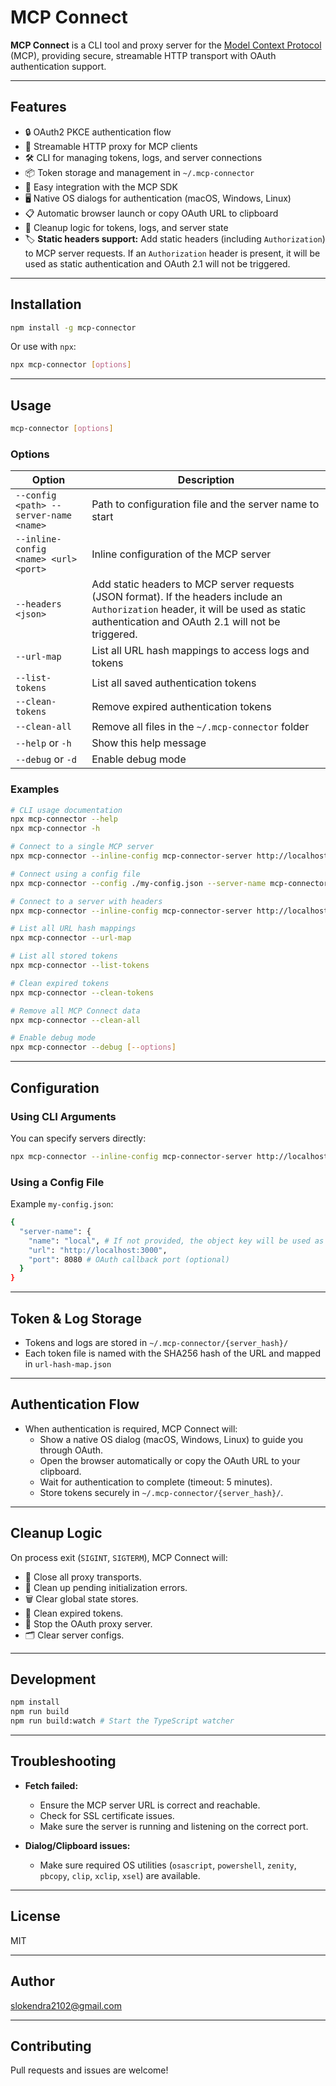 # MCP Connect

**MCP Connect** is a CLI tool and proxy server for the [Model Context Protocol](https://github.com/modelcontextprotocol) (MCP), providing secure, streamable HTTP transport with OAuth authentication support.

---

## Features

- 🔒 OAuth2 PKCE authentication flow
- 🔗 Streamable HTTP proxy for MCP clients
- 🛠️ CLI for managing tokens, logs, and server connections
- 📦 Token storage and management in `~/.mcp-connector`
- 📝 Easy integration with the MCP SDK
- 🖥️ Native OS dialogs for authentication (macOS, Windows, Linux)
- 📋 Automatic browser launch or copy OAuth URL to clipboard
- 🧹 Cleanup logic for tokens, logs, and server state
- 🏷️ **Static headers support:** Add static headers (including `Authorization`) to MCP server requests. If an `Authorization` header is present, it will be used as static authentication and OAuth 2.1 will not be triggered.

---

## Installation

```bash
npm install -g mcp-connector
```

Or use with `npx`:

```bash
npx mcp-connector [options]
```

---

## Usage

```bash
mcp-connector [options]
```

### Options

| Option                | Description                                               |
|-----------------------|----------------------------------------------------------|
| `--config <path> --server-name <name>`     | Path to configuration file and the server name to start    |
| `--inline-config <name> <url> <port>`       | Inline configuration of the MCP server                    |
| `--headers <json>`    | Add static headers to MCP server requests (JSON format). If the headers include an `Authorization` header, it will be used as static authentication and OAuth 2.1 will not be triggered.  |
| `--url-map`           | List all URL hash mappings to access logs and tokens     |
| `--list-tokens`       | List all saved authentication tokens                     |
| `--clean-tokens`      | Remove expired authentication tokens                     |
| `--clean-all`         | Remove all files in the `~/.mcp-connector` folder          |
| `--help` or `-h`      | Show this help message                                   |
| `--debug` or `-d`     | Enable debug mode                                        |

### Examples

```bash
# CLI usage documentation
npx mcp-connector --help
npx mcp-connector -h

# Connect to a single MCP server
npx mcp-connector --inline-config mcp-connector-server http://localhost:3000

# Connect using a config file
npx mcp-connector --config ./my-config.json --server-name mcp-connector-server

# Connect to a server with headers
npx mcp-connector --inline-config mcp-connector-server http://localhost:3000 --headers '{"header1":"value1","header2":"value2"}'

# List all URL hash mappings
npx mcp-connector --url-map

# List all stored tokens
npx mcp-connector --list-tokens

# Clean expired tokens
npx mcp-connector --clean-tokens

# Remove all MCP Connect data
npx mcp-connector --clean-all

# Enable debug mode
npx mcp-connector --debug [--options]
```

---

## Configuration

### Using CLI Arguments

You can specify servers directly:
```bash
npx mcp-connector --inline-config mcp-connector-server http://localhost:3000
```

### Using a Config File

Example `my-config.json`:
```bash
{
  "server-name": { 
    "name": "local", # If not provided, the object key will be used as the server name
    "url": "http://localhost:3000",
    "port": 8080 # OAuth callback port (optional)
  }
}
```

---

## Token & Log Storage

- Tokens and logs are stored in `~/.mcp-connector/{server_hash}/`
- Each token file is named with the SHA256 hash of the URL and mapped in `url-hash-map.json`

---

## Authentication Flow

- When authentication is required, MCP Connect will:
  - Show a native OS dialog (macOS, Windows, Linux) to guide you through OAuth.
  - Open the browser automatically or copy the OAuth URL to your clipboard.
  - Wait for authentication to complete (timeout: 5 minutes).
  - Store tokens securely in `~/.mcp-connector/{server_hash}/`.

---

## Cleanup Logic

On process exit (`SIGINT`, `SIGTERM`), MCP Connect will:
- 🛑 Close all proxy transports.
- 🧹 Clean up pending initialization errors.
- 🗑️ Clear global state stores.
- 🧽 Clean expired tokens.
- 📴 Stop the OAuth proxy server.
- 🗂️ Clear server configs.

---

## Development

```bash
npm install
npm run build
npm run build:watch # Start the TypeScript watcher
```

---

## Troubleshooting

- **Fetch failed:**  
  - Ensure the MCP server URL is correct and reachable.
  - Check for SSL certificate issues.
  - Make sure the server is running and listening on the correct port.

- **Dialog/Clipboard issues:**  
  - Make sure required OS utilities (`osascript`, `powershell`, `zenity`, `pbcopy`, `clip`, `xclip`, `xsel`) are available.

---

## License

MIT

---

## Author

[slokendra2102@gmail.com](mailto:slokendra2102@gmail.com)

---

## Contributing

Pull requests and issues are welcome!